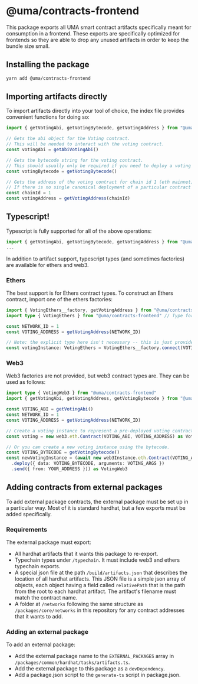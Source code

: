# @uma/contracts-frontend

This package exports all UMA smart contract artifacts specifically meant for consumption in a frontend. These exports
are specifically optimized for frontends so they are able to drop any unused artifacts in order to keep the bundle size
small.

## Installing the package

```bash
yarn add @uma/contracts-frontend
```

## Importing artifacts directly

To import artifacts directly into your tool of choice, the index file provides convenient functions for doing so:

```js
import { getVotingAbi, getVotingBytecode, getVotingAddress } from "@uma/contracts-frontend"

// Gets the abi object for the Voting contract.
// This will be needed to interact with the voting contract.
const votingAbi = getAbiVotingAbi()

// Gets the bytecode string for the voting contract.
// This should usually only be required if you need to deploy a voting contract (rare).
const votingBytecode = getVotingBytecode()

// Gets the address of the voting contract for chain id 1 (eth mainnet).
// If there is no single canonical deployment of a particular contract on the network provided, this will fail.
const chainId = 1
const votingAddress = getVotingAddress(chainId)
```

## Typescript!

Typescript is fully supported for all of the above operations:

```ts
import { getVotingAbi, getVotingBytecode, getVotingAddress } from "@uma/contracts-frontend";
...
```

In addition to artifact support, typescript types (and sometimes factories) are available for ethers and web3.

### Ethers

The best support is for Ethers contract types. To construct an Ethers contract, import one of the ethers factories:

```ts
import { VotingEthers__factory, getVotingAddress } from "@uma/contracts-frontend" // Factory to create ethers instance.
import type { VotingEthers } from "@uma/contracts-frontend" // Type for ethers instance.

const NETWORK_ID = 1
const VOTING_ADDRESS = getVotingAddress(NETWORK_ID)

// Note: the explicit type here isn't necessary -- this is just provided to document what VotingEthers is.
const votingInstance: VotingEthers = VotingEthers__factory.connect(VOTING_ADDRESS, providerOrSigner)
```

### Web3

Web3 factories are not provided, but web3 contract types are. They can be used as follows:

```ts
import type { VotingWeb3 } from "@uma/contracts-frontend"
import { getVotingAbi, getVotingAddress, getVotingBytecode } from "@uma/contracts-frontend"

const VOTING_ABI = getVotingAbi()
const NETWORK_ID = 1
const VOTING_ADDRESS = getVotingAddress(NETWORK_ID)

// Create a voting instance to represent a pre-deployed voting contract.
const voting = new web3.eth.Contract(VOTING_ABI, VOTING_ADDRESS) as VotingWeb3

// Or you can create a new voting instance using the bytecode.
const VOTING_BYTECODE = getVotingBytecode()
const newVotingInstance = (await new web3Instance.eth.Contract(VOTING_ABI, undefined)
  .deploy({ data: VOTING_BYTECODE, arguments: VOTING_ARGS })
  .send({ from: YOUR_ADDRESS })) as VotingWeb3
```

## Adding contracts from external packages

To add external package contracts, the external package must be set up in a particular way. Most of it is standard
hardhat, but a few exports must be added specifically.

### Requirements

The external package must export:

- All hardhat artifacts that it wants this package to re-export.
- Typechain types under `/typechain`. It must include web3 and ethers typechain exports.
- A special json file at the path `/build/artifacts.json` that describes the location of all hardhat artifacts. This
  JSON file is a simple json array of objects, each object having a field called `relativePath` that is the path from the
  root to each hardhat artifact. The artifact's filename must match the contract name.
- A folder at `/networks` following the same structure as `/packages/core/networks` in this repository for any
  contract addresses that it wants to add.

### Adding an external package

To add an external package:

- Add the external package name to the `EXTERNAL_PACKAGES` array in `/packages/common/hardhat/tasks/artifacts.ts`.
- Add the external package to this package as a `devDependency`.
- Add a package.json script to the `generate-ts` script in package.json.
